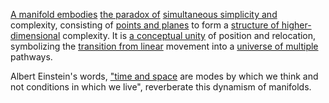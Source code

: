 
[A manifold embodies](1/1/3/1/1/3/2/3/.Manifolds) [the paradox of](3/3/2/2/3/3/2/.Paradox) [simultaneous simplicity and](1/1/3/1/1/3/_Simplicity-Complexity) complexity, consisting of [points and planes](1/2/1/3/1/2/3/_Plane-Space) to form a [structure of higher-dimensional](1/2/1/1/2/2/3/2/.Higher-Dimensional) complexity. It is [a conceptual unity](1/3/1/2/1/1/3/3/.Unification) of position and relocation, symbolizing the [transition from linear](1/2/1/1/2/1/3/_Linear-Nonlinear) movement into a [universe of multiple](1/2/3/3/2/1/1/.Observable%20Universe) pathways.

Albert Einstein's words, ["time and space](1/2/3/.Space-Time) are modes by which we think and not conditions in which we live", reverberate this dynamism of manifolds.

